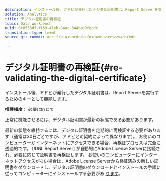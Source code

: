 ```yaml
---
description: インストール後、アドビが発行したデジタル証明書は、Report Serverを実行するためのキーとして機能します。
solution: Analytics
title: デジタル証明書の再検証
topic: Data workbench
uuid: 6c8533df-f459-41eb-84ac-344bad9fecdc
translation-type: tm+mt
source-git-commit: aec1f7b14198cdde91f61d490a235022943bfedb

---
```



# デジタル証明書の再検証{#re-validating-the-digital-certificate}

インストール後、アドビが発行したデジタル証明書は、Report Serverを実行するためのキーとして機能します。

**推奨頻度：** 必要に応じて

正常に機能させるには、デジタル証明書が最新の状態である必要があります。

最新の状態を維持するには、デジタル証明書を定期的に再検証する必要があります（通常は30日ごとですが、アドビとの契約によって異なります）。 お使いのコンピューターがインターネットにアクセスできる場合、再検証プロセスは完全に透過的です。 [!DNL Report Server] が自動的にAdobe License Serverに接続され、必要に応じて証明書を再検証します。 お使いのコンピューターにインターネットアクセスがない場合は、Adobe License Serverから検証済みの新しい証明書をダウンロードし、デジタル証明書のダウンロードとインストールの手順に従ってコンピューターにインストールする必要があ [ります](../../../home/c-rpt-oview/c-inst-rpt/c-install-dig-cert/c-install-dig-cert.md#concept-5a61fc67df3643598c7c403962075f76)。
